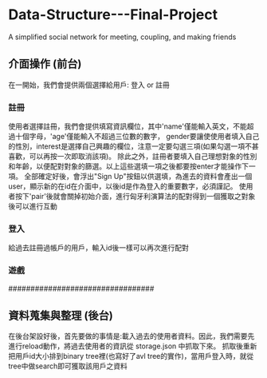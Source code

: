 # Data-Structure---Final-Project
A simplified social network for meeting, coupling, and making friends

## 介面操作 (前台)
在一開始，我們會提供兩個選擇給用戶: 登入 or 註冊
### 註冊
使用者選擇註冊，我們會提供填寫資訊欄位，其中'name'僅能輸入英文，不能超過十個字母，'age'僅能輸入不超過三位數的數字，
gender要讓使使用者填入自己的性別，interest是選擇自己興趣的欄位，注意一定要勾選三項(如果勾選一項不甚喜歡，可以再按一次即取消該項)。
除此之外，註冊者要填入自己理想對象的性別和年齡，以便配對對象的篩選。以上這些選填一項之後都要按enter才能操作下一項。
全部確定好後，會浮出"Sign Up"按鈕以供選填，為進去的資料會產出一個user，顯示新的在id在介面中，以後id是作為登入的重要數字，必須謹記。
使用者按下'pair'後就會關掉初始介面，進行匈牙利演算法的配對得到一個獲取之對象後可以進行互動

### 登入
給過去註冊過帳戶的用戶，輸入id後一樣可以再次進行配對

### 遊戲
#################################

## 資料蒐集與整理 (後台)
在後台架設好後，首先要做的事情是:載入過去的使用者資料。因此，我們需要先進行reload動作，將過去使用者的資訊從 storage.json 中抓取下來。
抓取後重新把用戶id大小排到binary tree裡(也寫好了avl tree的實作)，當用戶登入時，就從tree中做search即可獲取該用戶之資料

